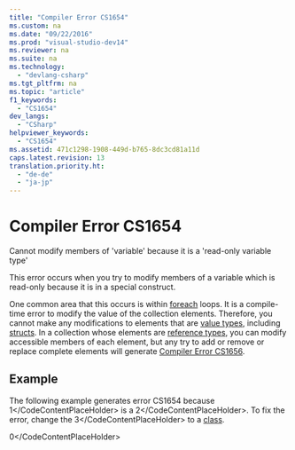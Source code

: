 ```yaml
---
title: "Compiler Error CS1654"
ms.custom: na
ms.date: "09/22/2016"
ms.prod: "visual-studio-dev14"
ms.reviewer: na
ms.suite: na
ms.technology: 
  - "devlang-csharp"
ms.tgt_pltfrm: na
ms.topic: "article"
f1_keywords: 
  - "CS1654"
dev_langs: 
  - "CSharp"
helpviewer_keywords: 
  - "CS1654"
ms.assetid: 471c1298-1908-449d-b765-8dc3cd81a11d
caps.latest.revision: 13
translation.priority.ht: 
  - "de-de"
  - "ja-jp"
---
```

# Compiler Error CS1654
Cannot modify members of 'variable' because it is a 'read-only variable type'  
  
 This error occurs when you try to modify members of a variable which is read-only because it is in a special construct.  
  
 One common area that this occurs is within [foreach](../vs140/foreach--in--csharp-reference-.md) loops. It is a compile-time error to modify the value of the collection elements. Therefore, you cannot make any modifications to elements that are [value types](../vs140/value-types--csharp-reference-.md), including [structs](../vs140/structs--csharp-programming-guide-.md). In a collection whose elements are [reference types](../vs140/reference-types--csharp-reference-.md), you can modify accessible members of each element, but any try to add or remove or replace complete elements will generate [Compiler Error CS1656](../vs140/compiler-error-cs1656.md).  
  
## Example  
 The following example generates error CS1654 because <CodeContentPlaceHolder>1\</CodeContentPlaceHolder> is a <CodeContentPlaceHolder>2\</CodeContentPlaceHolder>. To fix the error, change the <CodeContentPlaceHolder>3\</CodeContentPlaceHolder> to a [class](../vs140/class--csharp-reference-.md).  
  
<CodeContentPlaceHolder>0\</CodeContentPlaceHolder>